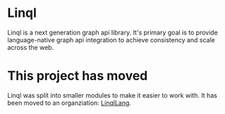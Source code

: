 # Linql

Linql is a next generation graph api library.  It's primary goal is to provide language-native graph api integration to achieve consistency and scale across the web. 

# This project has moved 

Linql was split into smaller modules to make it easier to work with.  It has been moved to an organziation: [LinqlLang](https://github.com/LinqlLang/Linql).


